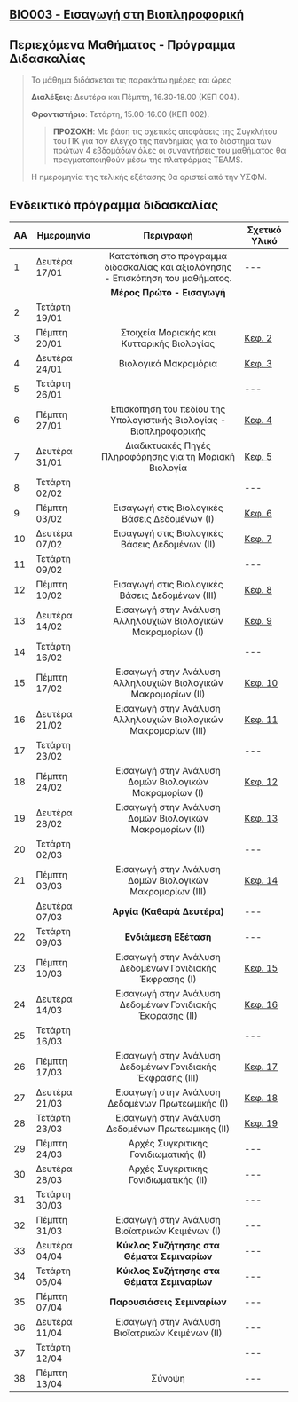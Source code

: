 ## [BIO003 - Εισαγωγή στη Βιοπληροφορική](index.md)

## Περιεχόμενα Μαθήματος - Πρόγραμμα Διδασκαλίας

>Το μάθημα διδάσκεται τις παρακάτω ημέρες και ώρες
>
>**Διαλέξεις**: Δευτέρα και Πέμπτη, 16.30-18.00 (ΚΕΠ 004).
>
>**Φροντιστήριο**: Τετάρτη, 15.00-16.00 (ΚΕΠ 002).
>
>>**ΠΡΟΣΟΧΗ**: 
>>Με βάση τις σχετικές αποφάσεις της Συγκλήτου του ΠΚ για τον έλεγχο της πανδημίας για το διάστημα των πρώτων 4 εβδομάδων όλες οι συναντήσεις του μαθήματος θα πραγματοποιηθούν μέσω 
>>της πλατφόρμας TEAMS.
>
> Η ημερομηνία της τελικής εξέτασης θα οριστεί από την ΥΣΦΜ.


## Ενδεικτικό πρόγραμμα διδασκαλίας

| **ΑΑ** | **Ημερομηνία** | **Περιγραφή**| **Σχετικό Υλικό**|
| --- | ---|:---:|---|
| 1 | Δευτέρα 17/01| Κατατόπιση στο πρόγραμμα διδασκαλίας και αξιολόγησης - Επισκόπηση του μαθήματος. |---|
| ||**Μέρος Πρώτο - Εισαγωγή**|
| 2 | Τετάρτη 19/01|  ||
| 3 | Πέμπτη 20/01| Στοιχεία Μοριακής και Κυτταρικής Βιολογίας |[Κεφ. 2](link)|
| 4 | Δευτέρα 24/01| Βιολογικά Μακρομόρια|[Κεφ. 3](link)|
| 5 | Τετάρτη 26/01|  |---|
| 6 | Πέμπτη 27/01| Επισκόπηση του πεδίου της Υπολογιστικής Βιολογίας - Βιοπληροφορικής|[Κεφ. 4](link)|
| 7 | Δευτέρα 31/01| Διαδικτυακές Πηγές Πληροφόρησης για τη Μοριακή Βιολογία|[Κεφ. 5](link)|
| 8 | Τετάρτη 02/02|  |---|
| 9 | Πέμπτη 03/02| Εισαγωγή στις Βιολογικές Βάσεις Δεδομένων (Ι)  |[Κεφ. 6](link)|
| 10 | Δευτέρα 07/02| Εισαγωγή στις Βιολογικές Βάσεις Δεδομένων (ΙΙ) |[Κεφ. 7](link)|
| 11 | Τετάρτη 09/02|  |---|
| 12 | Πέμπτη 10/02| Εισαγωγή στις Βιολογικές Βάσεις Δεδομένων (ΙΙΙ)  |[Κεφ. 8](link)|
| 13 | Δευτέρα 14/02| Εισαγωγή στην Ανάλυση Αλληλουχιών Βιολογικών Μακρομορίων (Ι) |[Κεφ. 9](link)|
| 14 | Τετάρτη 16/02|  |---|
| 15 | Πέμπτη 17/02| Εισαγωγή στην Ανάλυση Αλληλουχιών Βιολογικών Μακρομορίων (ΙΙ) |[Κεφ. 10](link)|
| 16 | Δευτέρα 21/02| Εισαγωγή στην Ανάλυση Αλληλουχιών Βιολογικών Μακρομορίων (ΙΙΙ) |[Κεφ. 11](link)|
| 17 | Τετάρτη 23/02|  |---|
| 18 | Πέμπτη 24/02| Εισαγωγή στην Ανάλυση Δομών Βιολογικών Μακρομορίων (Ι) |[Κεφ. 12](link)|
| 19 | Δευτέρα 28/02| Εισαγωγή στην Ανάλυση Δομών Βιολογικών Μακρομορίων (ΙΙ) |[Κεφ. 13](link)|
| 20 | Τετάρτη 02/03|  |---|
| 21 | Πέμπτη 03/03| Εισαγωγή στην Ανάλυση Δομών Βιολογικών Μακρομορίων (ΙΙΙ) |[Κεφ. 14](link)|
|  | Δευτέρα 07/03| **Αργία (Καθαρά Δευτέρα)**  |---|
| 22 | Τετάρτη 09/03| **Ενδιάμεση Εξέταση** |---|
| 23 | Πέμπτη 10/03| Εισαγωγή στην Ανάλυση Δεδομένων Γονιδιακής Έκφρασης (Ι) |[Κεφ. 15](link)|
| 24 | Δευτέρα 14/03| Εισαγωγή στην Ανάλυση Δεδομένων Γονιδιακής Έκφρασης (ΙΙ)  |[Κεφ. 16](link)|
| 25 | Τετάρτη 16/03|  |---|
| 26 | Πέμπτη 17/03| Εισαγωγή στην Ανάλυση Δεδομένων Γονιδιακής Έκφρασης (ΙΙΙ) |[Κεφ. 17](link)|
| 27 | Δευτέρα 21/03| Εισαγωγή στην Ανάλυση Δεδομένων Πρωτεωμικής (Ι)  |[Κεφ. 18](link)|
| 28 | Τετάρτη 23/03| Εισαγωγή στην Ανάλυση Δεδομένων Πρωτεωμικής (ΙΙ) |[Κεφ. 19](link)|
| 29 | Πέμπτη 24/03| Αρχές Συγκριτικής Γονιδιωματικής (Ι) |---|
| 30 | Δευτέρα 28/03| Αρχές Συγκριτικής Γονιδιωματικής (ΙΙ)  |---|
| 31 | Τετάρτη 30/03|  |---|
| 32 | Πέμπτη 31/03| Εισαγωγή στην Ανάλυση Βιοϊατρικών Κειμένων (Ι)  |---|
| 33 | Δευτέρα 04/04| **Κύκλος Συζήτησης στα Θέματα Σεμιναρίων** |---|
| 34 | Τετάρτη 06/04| **Κύκλος Συζήτησης στα Θέματα Σεμιναρίων** |---|
| 35 | Πέμπτη 07/04| **Παρουσιάσεις Σεμιναρίων** |---|
| 36 | Δευτέρα 11/04| Εισαγωγή στην Ανάλυση Βιοϊατρικών Κειμένων (ΙΙ)   |---|
| 37 | Τετάρτη 12/04|  |---|
| 38 | Πέμπτη 13/04| Σύνοψη |---|

